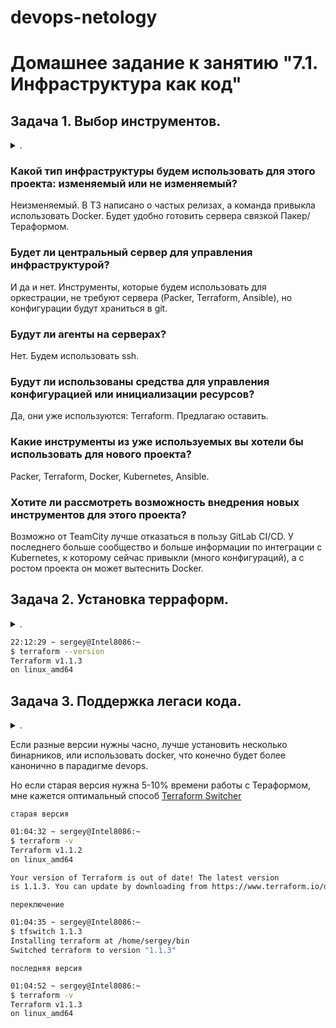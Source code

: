 devops-netology
===============

# Домашнее задание к занятию "7.1. Инфраструктура как код"

## Задача 1. Выбор инструментов. 

<details><summary>.</summary>
 
### Легенда
 
> Через час совещание на котором менеджер расскажет о новом проекте. Начать работу над которым надо 
> будет уже сегодня. 
> На данный момент известно, что это будет сервис, который ваша компания будет предоставлять внешним заказчикам.
> Первое время, скорее всего, будет один внешний клиент, со временем внешних клиентов станет больше.
> 
> Так же по разговорам в компании есть вероятность, что техническое задание еще не четкое, что приведет к большому
> количеству небольших релизов, тестирований интеграций, откатов, доработок, то есть скучно не будет.  
>    
> Вам, как девопс инженеру, будет необходимо принять решение об инструментах для организации инфраструктуры.
> На данный момент в вашей компании уже используются следующие инструменты: 
> - остатки Сloud Formation, 
> - некоторые образы сделаны при помощи Packer,
> - год назад начали активно использовать Terraform, 
> - разработчики привыкли использовать Docker, 
> - уже есть большая база Kubernetes конфигураций, 
> - для автоматизации процессов используется Teamcity, 
> - также есть совсем немного Ansible скриптов, 
> - и ряд bash скриптов для упрощения рутинных задач.  
> 
> Для этого в рамках совещания надо будет выяснить подробности о проекте, что бы в итоге определиться с инструментами:
> 
> 1. Какой тип инфраструктуры будем использовать для этого проекта: изменяемый или не изменяемый?
> 1. Будет ли центральный сервер для управления инфраструктурой?
> 1. Будут ли агенты на серверах?
> 1. Будут ли использованы средства для управления конфигурацией или инициализации ресурсов? 
>  
> В связи с тем, что проект стартует уже сегодня, в рамках совещания надо будет определиться со всеми этими вопросами.
> 
> ### В результате задачи необходимо
> 
> 1. Ответить на четыре вопроса представленных в разделе "Легенда". 
> 1. Какие инструменты из уже используемых вы хотели бы использовать для нового проекта? 
> 1. Хотите ли рассмотреть возможность внедрения новых инструментов для этого проекта? 
> 
> Если для ответа на эти вопросы недостаточно информации, то напишите какие моменты уточните на совещании.

</details>

### Какой тип инфраструктуры будем использовать для этого проекта: изменяемый или не изменяемый?

Неизменяемый. В ТЗ написано о частых релизах, а команда привыкла использовать Docker. Будет удобно готовить сервера связкой Пакер/Тераформом.

### Будет ли центральный сервер для управления инфраструктурой?

И да и нет. Инструменты, которые будем использовать для оркестрации, не требуют сервера (Packer, Terraform, Ansible), но конфигурации будут храниться в git.

### Будут ли агенты на серверах?

Нет. Будем использовать ssh.

### Будут ли использованы средства для управления конфигурацией или инициализации ресурсов? 

Да, они уже используются: Terraform. Предлагаю оставить.

### Какие инструменты из уже используемых вы хотели бы использовать для нового проекта? 

Packer, Terraform, Docker, Kubernetes, Ansible.

### Хотите ли рассмотреть возможность внедрения новых инструментов для этого проекта?

Возможно от TeamCity лучше отказаться в пользу GitLab CI/CD. У последнего больше сообщество и больше информации по интеграции с Kubernetes, к которому сейчас привыкли (много конфигураций), а с ростом проекта он может вытеснить Docker.

## Задача 2. Установка терраформ. 

<details><summary>.</summary>

> Официальный сайт: https://www.terraform.io/
> 
> Установите терраформ при помощи менеджера пакетов используемого в вашей операционной системе.
> В виде результата этой задачи приложите вывод команды `terraform --version`.

</details>

```bash
22:12:29 ~ sergey@Intel8086:~
$ terraform --version
Terraform v1.1.3
on linux_amd64
```

## Задача 3. Поддержка легаси кода. 

<details><summary>.</summary>

> В какой-то момент вы обновили терраформ до новой версии, например с 0.12 до 0.13. 
> А код одного из проектов настолько устарел, что не может работать с версией 0.13. 
> В связи с этим необходимо сделать так, чтобы вы могли одновременно использовать последнюю версию терраформа установленную при помощи
> штатного менеджера пакетов и устаревшую версию 0.12. 
> 
> В виде результата этой задачи приложите вывод `--version` двух версий терраформа доступных на вашем компьютере 
> или виртуальной машине.

</details>

Если разные версии нужны часно, лучше установить несколько бинарников, или использовать docker, что конечно будет более канонично в парадигме devops.

Но если старая версия нужна 5-10% времени работы с Тераформом, мне кажется оптимальный способ [Terraform Switcher](https://github.com/warrensbox/terraform-switcher)

`старая версия`
```bash
01:04:32 ~ sergey@Intel8086:~
$ terraform -v
Terraform v1.1.2
on linux_amd64

Your version of Terraform is out of date! The latest version
is 1.1.3. You can update by downloading from https://www.terraform.io/downloads.html
```
`переключение`
```bash
01:04:35 ~ sergey@Intel8086:~
$ tfswitch 1.1.3
Installing terraform at /home/sergey/bin
Switched terraform to version "1.1.3"
```
`последняя версия`
```bash
01:04:52 ~ sergey@Intel8086:~
$ terraform -v
Terraform v1.1.3
on linux_amd64
```

